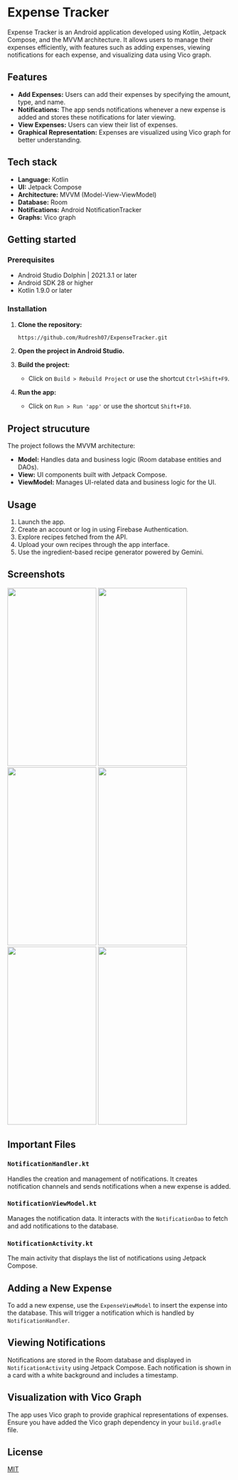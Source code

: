 # Expense Tracker


Expense Tracker is an Android application developed using Kotlin, Jetpack Compose, and the MVVM architecture. It allows users to manage their expenses efficiently, with features such as adding expenses, viewing notifications for each expense, and visualizing data using Vico graph.


## Features

- **Add Expenses:** Users can add their expenses by specifying the amount, type, and name.
- **Notifications:** The app sends notifications whenever a new expense is added and stores these notifications for later viewing.
- **View Expenses:** Users can view their list of expenses.
- **Graphical Representation:** Expenses are visualized using Vico graph for better understanding.
## Tech stack

- **Language:** Kotlin
- **UI:** Jetpack Compose
- **Architecture:** MVVM (Model-View-ViewModel)
- **Database:** Room
- **Notifications:** Android NotificationTracker
- **Graphs:** Vico graph
## Getting started


### Prerequisites

- Android Studio Dolphin | 2021.3.1 or later
- Android SDK 28 or higher
- Kotlin 1.9.0 or later

### Installation

1. **Clone the repository:**
    ```sh
    https://github.com/Rudresh07/ExpenseTracker.git
    ```
2. **Open the project in Android Studio.**

3. **Build the project:**
    - Click on `Build > Rebuild Project` or use the shortcut `Ctrl+Shift+F9`.

4. **Run the app:**
    - Click on `Run > Run 'app'` or use the shortcut `Shift+F10`.
## Project strucuture

The project follows the MVVM architecture:

- **Model:** Handles data and business logic (Room database entities and DAOs).
- **View:** UI components built with Jetpack Compose.
- **ViewModel:** Manages UI-related data and business logic for the UI.

## Usage

1. Launch the app.
2. Create an account or log in using Firebase Authentication.
3. Explore recipes fetched from the API.
4. Upload your own recipes through the app interface.
5. Use the ingredient-based recipe generator powered by Gemini.
## Screenshots
<img src="https://github.com/Rudresh07/ExpenseTracker/assets/97966593/bf52e90b-2f70-4bc6-be7a-8709512a3a8d" width="200" height="400" />
<img src="https://github.com/Rudresh07/ExpenseTracker/assets/97966593/9067c02e-430b-4667-b002-8a055945b4d4" width="200" height="400" />
<img src="https://github.com/Rudresh07/ExpenseTracker/assets/97966593/990fe7ce-9eca-446b-aaf6-873749b50803" width="200" height="400" />
<img src="https://github.com/Rudresh07/ExpenseTracker/assets/97966593/c512f8d0-d0b0-46e1-b143-00ea52a8368b" width="200" height="400" />
<img src="https://github.com/Rudresh07/ExpenseTracker/assets/97966593/7a72d55d-dc9c-4baf-8943-c3b1469e480c" width="200" height="400" />
<img src="https://github.com/Rudresh07/ExpenseTracker/assets/97966593/a0c84a7c-0533-458d-b1b6-9839d7dad044" width="200" height="400" />



## Important Files

### `NotificationHandler.kt`

Handles the creation and management of notifications. It creates notification channels and sends notifications when a new expense is added.

### `NotificationViewModel.kt`

Manages the notification data. It interacts with the `NotificationDao` to fetch and add notifications to the database.

### `NotificationActivity.kt`

The main activity that displays the list of notifications using Jetpack Compose.

## Adding a New Expense

To add a new expense, use the `ExpenseViewModel` to insert the expense into the database. This will trigger a notification which is handled by `NotificationHandler`.

## Viewing Notifications

Notifications are stored in the Room database and displayed in `NotificationActivity` using Jetpack Compose. Each notification is shown in a card with a white background and includes a timestamp.

## Visualization with Vico Graph

The app uses Vico graph to provide graphical representations of expenses. Ensure you have added the Vico graph dependency in your `build.gradle` file.



## License

[MIT](https://choosealicense.com/licenses/mit/)

